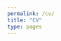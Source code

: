 ```yaml
---
permalink: /cv/
title: "CV"
type: pages
---
```


<object data="{{ site.url }}{{ site.baseurl }}/cv-github-feb22.pdf" width="2000" height="1500" type="application/pdf"></object>
